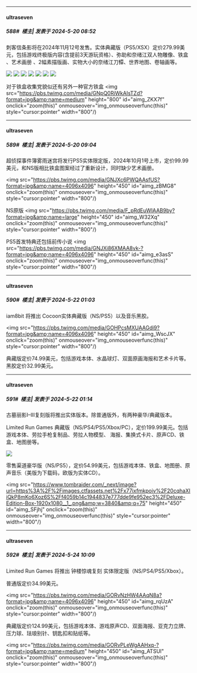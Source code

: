 ﻿
*****

####  ultraseven  
##### 588#         楼主| 发表于 2024-5-20 08:52

刺客信条影将在2024年11月12号发售。实体典藏版（PS5/XSX）定价279.99美元，包括游戏终极版内容(含提前3天游玩资格）、弥助和奈绪江双人物雕像、铁盒 、艺术画册 、2幅素描版画、实物大小的奈绪江刀镡、世界地图、卷轴画等。

<img src="https://staticctf.ubisoft.com/J3yJr34U2pZ2Ieem48Dwy9uqj5PNUQTn/4TDWMB4KbMwQuvIArkSae7/378a0cecc9eb3ad97bcf01ffa2075fb0/RED_MOCKUP_COLLECTOR_960X540_EN-US.jpg" referrerpolicy="no-referrer">

<img src="https://staticctf.ubisoft.com/J3yJr34U2pZ2Ieem48Dwy9uqj5PNUQTn/1lwcjuuDR150g9CYMtAvYj/778ee8420d84bcc28bff517380a19650/YN7-news.jpg" referrerpolicy="no-referrer">

<img src="https://staticctf.ubisoft.com/J3yJr34U2pZ2Ieem48Dwy9uqj5PNUQTn/u9qTTtTJ2qSaoJy7kJxhp/84ace4e7c0583ad704cf77c87378b2ea/ACRED_CARROUSEL_02_Steelbook-news.jpg" referrerpolicy="no-referrer">

<img src="https://staticctf.ubisoft.com/J3yJr34U2pZ2Ieem48Dwy9uqj5PNUQTn/450CuftBqr7CjJaLM7Khe8/4bc62455c0c835c50f2c081ec5647081/ACRED_CARROUSEL_03_Artbook-news.jpg" referrerpolicy="no-referrer">

<img src="https://staticctf.ubisoft.com/J3yJr34U2pZ2Ieem48Dwy9uqj5PNUQTn/CCDhUzFHAto3RvtTb3GQJ/506f69c1d4e1bf5b64510817778fb36e/ACRED_CARROUSEL_04_Tsuba-news.jpg" referrerpolicy="no-referrer">

<img src="https://staticctf.ubisoft.com/J3yJr34U2pZ2Ieem48Dwy9uqj5PNUQTn/72YWihXoLxzYTn1ZSi2aFZ/b3195c8b6d752358a13e71eb3754cf90/ACRED_CARROUSEL_05_Map-news.jpg" referrerpolicy="no-referrer">

<img src="https://staticctf.ubisoft.com/J3yJr34U2pZ2Ieem48Dwy9uqj5PNUQTn/6sEBVppgMdrvQmbruS4VEy/737cc82b7a277563404873e9763d81b5/ACRED_CARROUSEL_06_Kakemono-news.jpg" referrerpolicy="no-referrer">

对于铁盒收集党貌似还有另外一种官方铁盒
<img src="https://pbs.twimg.com/media/GNpQ0RiWkAIsTZd?format=jpg&amp;name=medium" height="800" id="aimg_ZKX7f" onclick="zoom(this)" onmouseover="img_onmouseoverfunc(this)" style="cursor:pointer" width="800"/)

*****

####  ultraseven  
##### 589#         楼主| 发表于 2024-5-20 09:04

超侦探事件簿雾雨迷宫将发行PS5实体限定版，2024年10月1号上市，定价99.99美元，和NS版相比铁盒图案经过了重新设计，同时缺少艺术画册。

<img src="https://pbs.twimg.com/media/GNJXc6PWQAAsfUS?format=jpg&amp;name=4096x4096" height="450" id="aimg_zBMG8" onclick="zoom(this)" onmouseover="img_onmouseoverfunc(this)" style="cursor:pointer" width="800"/)

NS原版
<img src="https://pbs.twimg.com/media/F_pRdEuWIAAB9by?format=jpg&amp;name=large" height="450" id="aimg_W32Xq" onclick="zoom(this)" onmouseover="img_onmouseoverfunc(this)" style="cursor:pointer" width="800"/)

PS5首发特典还包括前传小说
<img src="https://pbs.twimg.com/media/GNJXi86XMAA8vk-?format=jpg&amp;name=4096x4096" height="450" id="aimg_e3asS" onclick="zoom(this)" onmouseover="img_onmouseoverfunc(this)" style="cursor:pointer" width="800"/)

*****

####  ultraseven  
##### 590#         楼主| 发表于 2024-5-22 01:03

iam8bit 将推出 Cocoon实体典藏版（NS/PS5）以及音乐黑胶。

<img src="https://pbs.twimg.com/media/GOHPcsMXUAAGdi9?format=jpg&amp;name=4096x4096" height="450" id="aimg_WscJX" onclick="zoom(this)" onmouseover="img_onmouseoverfunc(this)" style="cursor:pointer" width="800"/)

典藏版定价74.99美元，包括游戏本体、水晶球灯、双面原画海报和艺术卡片等。黑胶定价32.99美元。


*****

####  ultraseven  
##### 591#         楼主| 发表于 2024-5-22 01:14

古墓丽影I–III复刻版将推出实体版本。除普通版外，有两种豪华/典藏版本。

Limited Run Games 典藏版（NS/PS4/PS5/Xbox/PC），定价199.99美元。包括游戏本体、劳拉手枪复制品、劳拉人物模型、 海报、集换式卡片、原声CD、铁盒、地图册等。

<img src="https://cdn.accentuate.cloud/images/9127444/TombRaider_MockUp_Market_Banner_CE_Ends-v1716219573035.png" referrerpolicy="no-referrer">

零售渠道豪华版（NS/PS5），定价54.99美元，包括游戏本体、铁盒、地图册、原声音乐（美版为下载码，欧版为实体CD）。

<img src="https://www.tombraider.com/_next/image?url=https%3A%2F%2Fimages.ctfassets.net%2Fx77ixfmkpoiv%2F20cqhaXIiQkP8mKo6Xoz6S%2Ff4059b14c1944837e777dde9fe952ec3%2FDeluxe-Edition-Box-1920x1080__1_.png&amp;w=3840&amp;q=75" height="450" id="aimg_SFjhj" onclick="zoom(this)" onmouseover="img_onmouseoverfunc(this)" style="cursor:pointer" width="800"/)


*****

####  ultraseven  
##### 592#         楼主| 发表于 2024-5-24 10:09

Limited Run Games 将推出 钟楼惊魂复刻 实体限定版（NS/PS4/PS5/Xbox）。

普通版定价34.99美元。

<img src="https://pbs.twimg.com/media/GORvNzHW4AAqN8a?format=jpg&amp;name=4096x4096" height="450" id="aimg_rqUzA" onclick="zoom(this)" onmouseover="img_onmouseoverfunc(this)" style="cursor:pointer" width="800"/)

典藏版定价124.99美元，包括游戏本体、游戏原声CD、双面海报、亚克力立牌、压力球、珐琅别针、钥匙扣和贴纸等。

<img src="https://pbs.twimg.com/media/GORvPLeWgAAHxq-?format=jpg&amp;name=medium" height="450" id="aimg_ATSUl" onclick="zoom(this)" onmouseover="img_onmouseoverfunc(this)" style="cursor:pointer" width="800"/)

